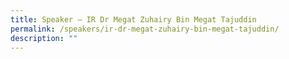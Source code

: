 ```yaml
---
title: Speaker – IR Dr Megat Zuhairy Bin Megat Tajuddin
permalink: /speakers/ir-dr-megat-zuhairy-bin-megat-tajuddin/
description: ""
---
```

